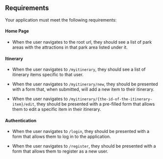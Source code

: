## Requirements

Your application must meet the following requirements:

#### Home Page

- When the user navigates to the root url, they should see a list of park areas with the attractions in that park area listed under it.

#### Itinerary

- When the user navigates to `/myitinerary`, they should see a list of itinerary items specific to that user.

- When the user navigates to `/myitinerary/new`, they should be presented with a form that, when submitted, will add a new item to their itinerary.

- When the user navigates to `/myitinerary/{the-id-of-the-itinerary-item}/edit`, they should be presented with a pre-filled form that allows them to edit a specific item in their itinerary.

#### Authentication

- When the user navigates to `/login`, they should be presented with a form that allows them to log in to the application.

- When the user navigates to `/register`, they should be presented with a form that allows them to register as a new user.
